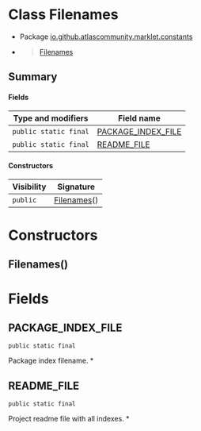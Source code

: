 # Class Filenames

* Package [io.github.atlascommunity.marklet.constants](Index.md)
*  > [Filenames](Filenamesmd)




## Summary
#### Fields
| Type and modifiers | Field name |
| --- | --- |
| `public static final` | [PACKAGE_INDEX_FILE](#package_index_file) |
| `public static final` | [README_FILE](#readme_file) |

#### Constructors
| Visibility | Signature |
| --- | --- |
| `public` | [Filenames](#filenames)() |



# Constructors
## Filenames()





# Fields
## PACKAGE_INDEX_FILE
`public static final` 

Package index filename. *


## README_FILE
`public static final` 

Project readme file with all indexes. *



